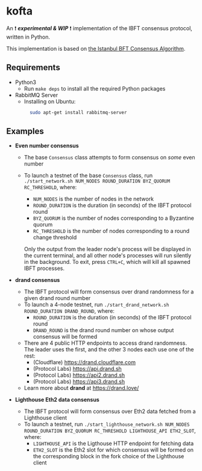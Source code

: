 # kofta

An :heavy_exclamation_mark: ***experimental & WIP*** :heavy_exclamation_mark: implementation of the IBFT consensus protocol, written in Python.

This implementation is based on [the Istanbul BFT Consensus Algorithm](https://arxiv.org/abs/2002.03613).

## Requirements
- Python3
  - Run `make deps` to install all the required Python packages
- RabbitMQ Server
  - Installing on Ubuntu:
    ```bash
      sudo apt-get install rabbitmq-server
    ```

## Examples

- **Even number consensus**
  - The base `Consensus` class attempts to form consensus on *some* even number
  - To launch a testnet of the base `Consensus` class, run `./start_network.sh NUM_NODES ROUND_DURATION BYZ_QUORUM RC_THRESHOLD`, where:
    - `NUM_NODES` is the number of nodes in the network
    - `ROUND_DURATION` is the duration (in seconds) of the IBFT protocol round
    - `BYZ_QUORUM` is the number of nodes corresponding to a Byzantine quorum
    - `RC_THRESHOLD` is the number of nodes corresponding to a round change threshold

    Only the output from the leader node's process will be displayed in the current terminal, and all other node's processes will run silently in the background. To exit, press `CTRL+C`, which will kill all spawned IBFT processes.


- **drand consensus**
  - The IBFT protocol will form consensus over drand randomness for a given drand round number
  - To launch a 4-node testnet, run `./start_drand_network.sh ROUND_DURATION DRAND_ROUND`, where:
    - `ROUND_DURATION` is the duration (in seconds) of the IBFT protocol round
    - `DRAND_ROUND` is the drand round number on whose output consensus will be formed
  - There are 4 public HTTP endpoints to access drand randomness. The leader uses the first, and the other 3 nodes each use one of the rest:
    - (Cloudflare) https://drand.cloudflare.com
    - (Protocol Labs) https://api.drand.sh
    - (Protocol Labs) https://api2.drand.sh
    - (Protocol Labs) https://api3.drand.sh
  - Learn more about **drand** at https://drand.love/


- **Lighthouse Eth2 data consensus**
  - The IBFT protocol will form consensus over Eth2 data fetched from a Lighthouse client
  - To launch a testnet, run `./start_lighthouse_network.sh NUM_NODES ROUND_DURATION BYZ_QUORUM RC_THRESHOLD LIGHTHOUSE_API ETH2_SLOT`, where:
    - `LIGHTHOUSE_API` is the Ligthouse HTTP endpoint for fetching data
    - `ETH2_SLOT` is the Eth2 slot for which consensus will be formed on the corresponding block in the fork choice of the Lighthouse client
